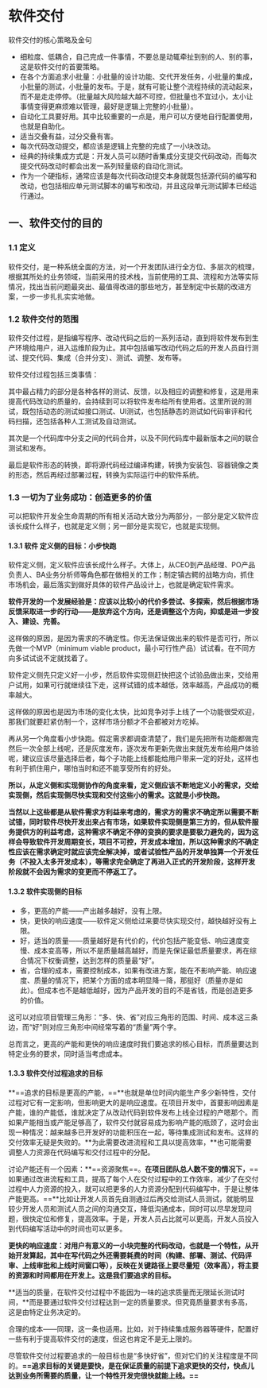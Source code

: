 # 软件交付

软件交付的核心策略及金句

- 细粒度、低耦合，自己完成一件事情，不要总是动辄牵扯到别的人、别的事，这是软件交付的首要策略。
- 在各个方面追求小批量：小批量的设计功能、交代开发任务，小批量的集成，小批量的测试，小批量的发布。于是，就有可能让整个流程持续的流动起来，而不是走走停停。（批量越大风险越大越不可控，但批量也不宜过小，太小让事情变得更麻烦难以管理，最好是逻辑上完整的小批量）。
- 自动化工具要好用。其中比较重要的一点是，用户可以方便地自行配置使用，也就是自助化。
- 适当交叠有益，过分交叠有害。
- 每次代码改动提交，都应该是逻辑上完整的完成了一小块改动。
- 经典的持续集成方式是：开发人员可以随时香集成分支提交代码改动，而每次提交代码改动时都会出发一系列轻量级的自动化测试。
- 作为一个硬指标，通常应该是每次代码改动提交本身就既包括源代码的编写和改动，也包括相应单元测试脚本的编写和改动，并且这段单元测试脚本已经运行通过。

## 一、软件交付的目的

### 1.1 定义

软件交付，是一种系统全面的方法，对一个开发团队进行全方位、多层次的梳理，根据其所处的业务领域，当前采用的技术栈，当前使用的工具、流程和方法等实际情况，找出当前问题最突出、最值得改进的那些地方，甚至制定中长期的改进方案，一步一步扎扎实实地做。

### 1.2 软件交付的范围

软件交付过程，是指编写程序、改动代码之后的一系列活动，直到将软件发布到生产环境给用户，进入运维阶段为止。其中包括编写改动代码之后的开发人员自行测试、提交代码、集成（合并分支）、测试、调整、发布等。

软件交付过程包括三类事情：

其中最占精力的部分是各种各样的测试、反馈，以及相应的调整和修复，这是用来提高代码改动的质量的，会持续到可以将软件发布给所有使用者。这里所说的测试，既包括动态的测试如接口测试、UI测试，也包括静态的测试如代码审评和代码扫描，还包括各种人工测试及自动测试。

其次是一个代码库中分支之间的代码合并，以及不同代码库中最新版本之间的联合测试和发布。

最后是软件形态的转换，即将源代码经过编译构建，转换为安装包、容器镜像之类的形态，然后再经过部署过程，转换为实际运行中的软件系统。

### 1.3 一切为了业务成功：创造更多的价值

可以把软件开发全生命周期的所有相关活动大致分为两部分，一部分是定义软件应该长成什么样子，也就是定义侧；另一部分是实现它，也就是实现侧。

#### 1.3.1 软件 定义侧的目标：小步快跑

软件定义侧，定义软件应该长成什么样子。大体上，从CEO到产品经理、PO产品负责人、BA业务分析师等角色都在做相关的工作；制定镇古鳄的战略方向，抓住市场机会，最后落实到做好具体的软件产品设计上，也就是确定软件需求。

**软件开发的一个发展经验是：应该以比较小的代价多尝试、多探索，然后根据市场反馈采取进一步的行动——是放弃这个方向，还是调整这个方向，抑或是进一步投入、建设、完善。**

这样做的原因，是因为需求的不确定性。你无法保证做出来的软件是否可行，所以先做一个MVP（minimum viable product，最小可行性产品）试试看。在不同方向多试试说不定就找着了。

软件定义侧先只定义好一小步，然后软件实现侧赶快把这个试验品做出来，交给用户试用，如果可行就继续往下走，这样试错的成本越低，效率越高，产品成功的概率越大。

这样做的原因也是因为市场的变化太快，比如竞争对手上线了一个功能很受欢迎，那我们就要赶紧仿制一个，这样市场分额才不会都被对方吃掉。

再从另一个角度看小步快跑。假定需求都调查清楚了，我们是先把所有功能都做完然后一次全部上线呢，还是灰度发布，逐次发布更新先做出来就先发布给用户体验呢，建议应该尽量选择后者，每个子功能上线都能给用户带来一定的好处，这样也有利于抓住用户，哪怕当时和还不能享受所有的好处。

**所以，从定义侧和实现侧协作的角度来看，定义侧应该不断地定义小的需求，交给实现侧，然后实现侧尽快实现和交付这些小的需求。这就是小步快跑。**

**当然以上这些都是从软件需求方利益来考虑的，需求方的需求不确定所以需要不断试错，同时软件尽快开发出来占有市场，如果软件实现侧是第三方的，但从软件服务提供方的利益考虑，这种需求不确定不停的变换的要求是要极力避免的，因为这样会导致软件开发周期变长，项目不可控，开发成本增加，所以这种需求的不确定性应该在需求确定时就应该完全解决掉，或者试验性产品的开发单独算一个开发任务（不投入太多开发成本），等需求完全确定了再进入正式的开发阶段，这样开发阶段就不会因为需求的变更而不停返工了。**

#### 1.3.2 软件实现侧的目标

- 多，更高的产能——产出越多越好，没有上限。
- 快，更快的响应速度——软件定义侧给过来要尽快实现交付，越快越好没有上限。
- 好，适当的质量——质量越好是有代价的，代价包括产能变低、响应速度变慢、成本变高等，所以不是质量越高越好，而是先保证最低质量要求，再在综合情况下权衡调整，达到怎样的质量最“好”。
- 省，合理的成本，需要控制成本，如果有改进方案，能在不影响产能、响应速度、质量的情况下，把某个方面的成本明显降一降，那挺好（质量亦是如此）。但成本也不是越低越好，因为产品开发的目的不是省钱，而是创造更多的价值。

这可以对应项目管理三角形：“多、快、省”对应三角形的范围、时间、成本这三条边，而“好”则对应三角形中间经常写着的“质量”两个字。

总而言之，更高的产能和更快的响应速度时我们要追求的核心目标，而质量要达到特定业务的要求，同时适当考虑成本。

#### 1.3.3 软件交付过程追求的目标

**==追求的目标是更高的产能，==**也就是单位时间内能生产多少新特性，交付过程对它有一定影响，但影响更大的是响应速度。在项目开发中，首要影响因素是产能，谁的产能低，谁就决定了从改动代码到软件发布上线全过程的产嗯那个。而如果产能相当或产能足够高了，软件交付就容易成为影响产能的瓶颈了，这时会出现一种情况：越来越多已开发好的功能积压在一起，等待集成测试和发布。这样的交付效率无疑是失败的。**为此需要改进流程和工具以提高效率，**也可能需要调整人力资源在代码编写和交付过程中的分配。

讨论产能还有一个因素：**==资源聚焦==。**在项目团队总人数不变的情况下，**==如果通过改进流程和工具，提高了每个人在交付过程中的工作效率，减少了在交付过程中人力资源的投入，就可以把更多的人力资源分配到代码编写中，于是让整体产能更高。==**比如让开发人员首先自测通过后再交给测试人员测试，就能明显较少开发人员和测试人员之间的沟通交互，降低沟通成本，同时可以尽早发现问题，很快定位和修复，提高效率。于是，开发人员占比就可以更高，开发人员投入到代码编写活动中的时间也可以更多。

**更快的响应速度：对用户有意义的一小块完整的代码改动，也就是一个特性，从开始开发算起，其中在写代码之外还需要耗费的时间（构建、部署、测试、代码评审、上线审批和上线时间窗口等），反映在关键路径上要尽量短（效率高），将主要的资源和时间都用在开发上。这是我们要追求的目标。**

**适当的质量，在软件交付过程中不能因为一味的追求质量而无限延长测试时间，**而是要通过软件交付过程达到一定的质量要求。但究竟质量要求有多高，这是由特定业务决定的。

合理的成本——同理，这一条也适用。比如，对于持续集成服务器等硬件，配置好一些有利于提高软件交付的速度，但这也肯定不是无上限的。

尽管软件交付过程要追求的一般目标也是“多快好省”，但对它们的关注程度是不同的。**==追求目标的关键是要快，是在保证质量的前提下追求更快的交付，快点儿达到业务所需要的质量，让一个特性开发完很快就能上线。==**

